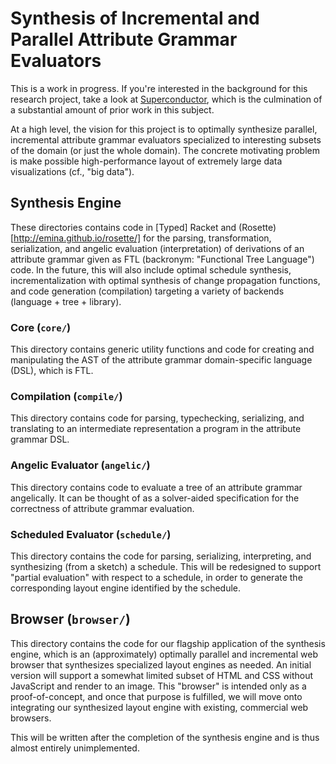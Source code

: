 # Synthesis of Incremental and Parallel Attribute Grammar Evaluators

This is a work in progress. If you're interested in the background for this
research project, take a look at
[Superconductor](https://github.com/Superconductor/superconductor), which is the
culmination of a substantial amount of prior work in this subject.

At a high level, the vision for this project is to optimally synthesize parallel,
incremental attribute grammar evaluators specialized to interesting subsets of
the domain (or just the whole domain). The concrete motivating problem is make
possible high-performance layout of extremely large data visualizations (cf.,
"big data").

## Synthesis Engine

These directories contains code in [Typed] Racket and
(Rosette)[http://emina.github.io/rosette/] for the parsing, transformation,
serialization, and angelic evaluation (interpretation) of derivations of an
attribute grammar given as FTL (backronym: "Functional Tree Language") code. In
the future,  this will also include optimal schedule synthesis,
incrementalization with optimal synthesis of change propagation functions, and
code generation (compilation) targeting a variety of backends (language + tree +
library).

### Core (`core/`)

This directory contains generic utility functions and code for creating and
manipulating the AST of the attribute grammar domain-specific language (DSL),
which is FTL.

### Compilation (`compile/`)

This directory contains code for parsing, typechecking, serializing, and
translating to an intermediate representation a program in the attribute grammar
DSL.

### Angelic Evaluator (`angelic/`)

This directory contains code to evaluate a tree of an attribute grammar
angelically. It can be thought of as a solver-aided specification for the
correctness of attribute grammar evaluation.

### Scheduled Evaluator (`schedule/`)

This directory contains the code for parsing, serializing, interpreting, and
synthesizing (from a sketch) a schedule. This will be redesigned to support
"partial evaluation" with respect to a schedule, in order to generate the
corresponding layout engine identified by the schedule.

## Browser (`browser/`)

This directory contains the code for our flagship application of the synthesis
engine, which is an (approximately) optimally parallel and incremental web
browser that synthesizes specialized layout engines as needed. An initial version
will support a somewhat limited subset of HTML and CSS without JavaScript and
render to an image. This "browser" is intended only as a proof-of-concept, and
once that purpose is fulfilled, we will move onto integrating our synthesized
layout engine with existing, commercial web browsers.

This will be written after the completion of the synthesis engine and is thus
almost entirely unimplemented.
